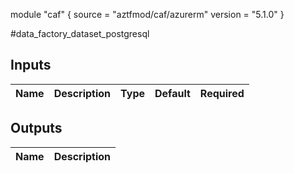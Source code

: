 module "caf" {
  source  = "aztfmod/caf/azurerm"
  version = "5.1.0"
}

#data_factory_dataset_postgresql

## Inputs
| Name | Description | Type | Default | Required |
|------|-------------|------|---------|:--------:|



## Outputs
| Name | Description |
|------|-------------|

